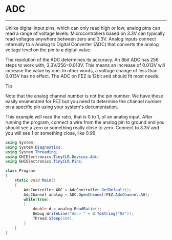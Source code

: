 # ADC
---
Unlike digital input pins, which can only read high or low; analog pins can read a range of voltage levels.  Microcontrollers based on 3.3V can typically read voltages anywhere between zero and 3.3V. Analog inputs connect internally to a Analog to Digital Converter (ADC) that converts the analog voltage level on the pin to a digital value.

The resolution of the ADC determines its accuracy. An 8bit ADC has 256 steps to work with, 3.3V/256=0.013V. This means an increase of 0.013V will increase the value by one. In other words, a voltage change of less than 0.013V has no effect. The ADC on FEZ is 12bit and should fit most needs.

> [!Tip]
> Note that the analog channel number is not the pin number. We have these easily enumerated for FEZ but you need to determine the channel number on a specific pin using your system's documentation.

This example will read the ratio, that is 0 to 1, of an analog input. After running the program, connect a wire from the analog pin to ground and you should see a zero or something really close to zero. Connect to 3.3V and you will see 1 or something close, like 0.99.

```csharp
using System;
using System.Diagnostics;
using System.Threading;
using GHIElectronics.TinyCLR.Devices.Adc;
using GHIElectronics.TinyCLR.Pins;

class Program
{
    static void Main()
    {
        AdcController ADC = AdcController.GetDefault();
        AdcChannel analog = ADC.OpenChannel(FEZ.AdcChannel.A0);
        while(true)
        {
            double d = analog.ReadRatio();
            Debug.WriteLine("An-> " + d.ToString("N2"));
            Thread.Sleep(100);
        }
    }
}   
```

